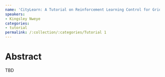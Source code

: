 ```yaml
---
name: 'CityLearn: A Tutorial on Reinforcement Learning Control for Grid-Interactive Efficient Buildings and Communities'
speakers:
- Kingsley Nweye
categories:
- tutorial
permalink: /:collection/:categories/Tutorial 1
---
```


# Abstract
TBD